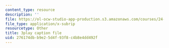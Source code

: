 ```yaml
---
content_type: resource
description: ''
file: https://ol-ocw-studio-app-production.s3.amazonaws.com/courses/24-912-black-matters-introduction-to-black-studies-spring-2017/276174dbb9e25d4f93f8c4b8e4dd492f_RMONbz_0-Rk.vtt
file_type: application/x-subrip
resourcetype: Other
title: 3play caption file
uid: 276174db-b9e2-5d4f-93f8-c4b8e4dd492f
---
```


